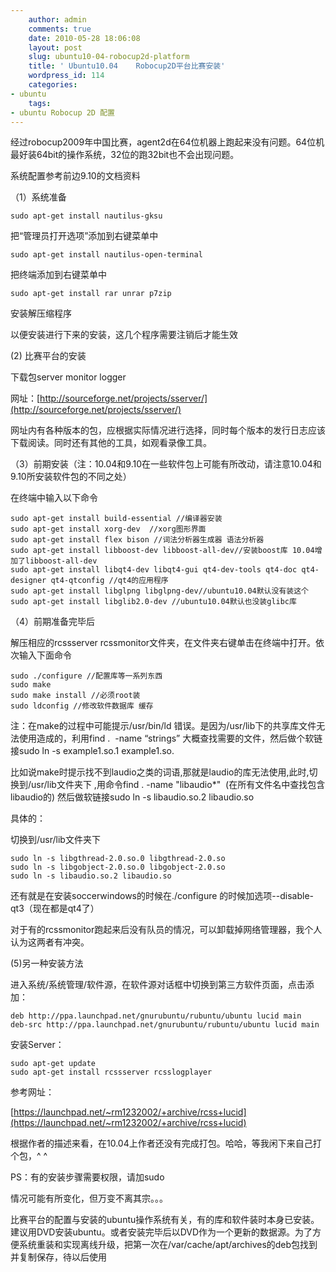 ```yaml
---
    author: admin
    comments: true
    date: 2010-05-28 18:06:08
    layout: post
    slug: ubuntu10-04-robocup2d-platform
    title: ' Ubuntu10.04    Robocup2D平台比赛安装'
    wordpress_id: 114
    categories:
- ubuntu
    tags:
- ubuntu Robocup 2D 配置
---
```


经过robocup2009年中国比赛，agent2d在64位机器上跑起来没有问题。64位机最好装64bit的操作系统，32位的跑32bit也不会出现问题。

系统配置参考前边9.10的文档资料

（1）系统准备

    sudo apt-get install nautilus-gksu

把“管理员打开选项”添加到右键菜单中

    sudo apt-get install nautilus-open-terminal 

把终端添加到右键菜单中

    sudo apt-get install rar unrar p7zip

安装解压缩程序

以便安装进行下来的安装，这几个程序需要注销后才能生效

(2) 比赛平台的安装

下载包server monitor logger

网址：[http://sourceforge.net/projects/sserver/](http://sourceforge.net/projects/sserver/)

网址内有各种版本的包，应根据实际情况进行选择，同时每个版本的发行日志应该下载阅读。同时还有其他的工具，如观看录像工具。

（3）前期安装（注：10.04和9.10在一些软件包上可能有所改动，请注意10.04和9.10所安装软件包的不同之处）

在终端中输入以下命令

    sudo apt-get install build-essential //编译器安装
    sudo apt-get install xorg-dev  //xorg图形界面
    sudo apt-get install flex bison //词法分析器生成器 语法分析器
    sudo apt-get install libboost-dev libboost-all-dev//安装boost库 10.04增加了libboost-all-dev
    sudo apt-get install libqt4-dev libqt4-gui qt4-dev-tools qt4-doc qt4-designer qt4-qtconfig //qt4的应用程序
    sudo apt-get install libglpng libglpng-dev//ubuntu10.04默认没有装这个
    sudo apt-get install libglib2.0-dev //ubuntu10.04默认也没装glibc库

（4）前期准备完毕后

解压相应的rcssserver rcssmonitor文件夹，在文件夹右键单击在终端中打开。依次输入下面命令

    sudo ./configure //配置库等一系列东西
    sudo make
    sudo make install //必须root装
    sudo ldconfig //修改软件数据库 缓存

注：在make的过程中可能提示/usr/bin/ld 错误。是因为/usr/lib下的共享库文件无法使用造成的，利用find .  -name “strings” 大概查找需要的文件，然后做个软链接sudo ln -s example1.so.1 example1.so.

比如说make时提示找不到laudio之类的词语,那就是laudio的库无法使用,此时,切换到/usr/lib文件夹下 ,用命令find . -name "libaudio*"  (在所有文件名中查找包含libaudio的) 然后做软链接sudo ln -s libaudio.so.2 libaudio.so

具体的：

切换到/usr/lib文件夹下

    sudo ln -s libgthread-2.0.so.0 libgthread-2.0.so
    sudo ln -s libgobject-2.0.so.0 libgobject-2.0.so
    sudo ln -s libaudio.so.2 libaudio.so

还有就是在安装soccerwindows的时候在./configure 的时候加选项--disable-qt3（现在都是qt4了）

对于有的rcssmonitor跑起来后没有队员的情况，可以卸载掉网络管理器，我个人认为这两者有冲突。

(5)另一种安装方法

进入系统/系统管理/软件源，在软件源对话框中切换到第三方软件页面，点击添加：

    deb http://ppa.launchpad.net/gnurubuntu/rubuntu/ubuntu lucid main
    deb-src http://ppa.launchpad.net/gnurubuntu/rubuntu/ubuntu lucid main

安装Server：

    sudo apt-get update
    sudo apt-get install rcssserver rcsslogplayer

参考网址：

[https://launchpad.net/~rm1232002/+archive/rcss+lucid](https://launchpad.net/~rm1232002/+archive/rcss+lucid)

根据作者的描述来看，在10.04上作者还没有完成打包。哈哈，等我闲下来自己打个包，^ ^

PS：有的安装步骤需要权限，请加sudo

情况可能有所变化，但万变不离其宗。。。

比赛平台的配置与安装的ubuntu操作系统有关，有的库和软件装时本身已安装。建议用DVD安装ubuntu。或者安装完毕后以DVD作为一个更新的数据源。为了方便系统重装和实现离线升级，把第一次在/var/cache/apt/archives的deb包找到并复制保存，待以后使用
